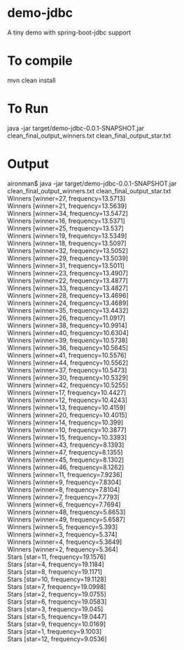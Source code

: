 # demo-jdbc
A tiny demo with spring-boot-jdbc support

# To compile 
mvn clean install

# To Run

java -jar target/demo-jdbc-0.0.1-SNAPSHOT.jar clean_final_output_winners.txt clean_final_output_star.txt

# Output
aironman$ java -jar target/demo-jdbc-0.0.1-SNAPSHOT.jar clean_final_output_winners.txt clean_final_output_star.txt 
<br />
Winners [winner=27, frequency=13.5713]<br />
Winners [winner=21, frequency=13.5639]<br />
Winners [winner=34, frequency=13.5472]<br />
Winners [winner=16, frequency=13.5371]<br />
Winners [winner=25, frequency=13.537]<br />
Winners [winner=19, frequency=13.5349]<br />
Winners [winner=18, frequency=13.5097]<br />
Winners [winner=32, frequency=13.5052]<br />
Winners [winner=29, frequency=13.5039]<br />
Winners [winner=31, frequency=13.5011]<br />
Winners [winner=23, frequency=13.4907]<br />
Winners [winner=22, frequency=13.4877]<br />
Winners [winner=33, frequency=13.4827]<br />
Winners [winner=28, frequency=13.4696]<br />
Winners [winner=24, frequency=13.4689]<br />
Winners [winner=35, frequency=13.4432]<br />
Winners [winner=26, frequency=11.0917]<br />
Winners [winner=38, frequency=10.9914]<br />
Winners [winner=40, frequency=10.6304]<br />
Winners [winner=39, frequency=10.5738]<br />
Winners [winner=36, frequency=10.5645]<br />
Winners [winner=41, frequency=10.5576]<br />
Winners [winner=44, frequency=10.5562]<br />
Winners [winner=37, frequency=10.5473]<br />
Winners [winner=30, frequency=10.5329]<br />
Winners [winner=42, frequency=10.5255]<br />
Winners [winner=17, frequency=10.4427]<br />
Winners [winner=12, frequency=10.4243]<br />
Winners [winner=13, frequency=10.4159]<br />
Winners [winner=20, frequency=10.4015]<br />
Winners [winner=14, frequency=10.399]<br />
Winners [winner=10, frequency=10.3877]<br />
Winners [winner=15, frequency=10.3393]<br />
Winners [winner=43, frequency=8.1393]<br />
Winners [winner=47, frequency=8.1355]<br />
Winners [winner=45, frequency=8.1302]<br />
Winners [winner=46, frequency=8.1262]<br />
Winners [winner=11, frequency=7.9236]<br />
Winners [winner=9, frequency=7.8304]<br />
Winners [winner=8, frequency=7.8104]<br />
Winners [winner=7, frequency=7.7793]<br />
Winners [winner=6, frequency=7.7694]<br />
Winners [winner=48, frequency=5.6653]<br />
Winners [winner=49, frequency=5.6587]<br />
Winners [winner=5, frequency=5.393]<br />
Winners [winner=3, frequency=5.374]<br />
Winners [winner=4, frequency=5.3649]<br />
Winners [winner=2, frequency=5.364]<br />
Stars [star=11, frequency=19.1576]<br />
Stars [star=4, frequency=19.1184]<br />
Stars [star=8, frequency=19.1171]<br />
Stars [star=10, frequency=19.1128]<br />
Stars [star=7, frequency=19.0998]<br />
Stars [star=2, frequency=19.0755]<br />
Stars [star=6, frequency=19.0583]<br />
Stars [star=3, frequency=19.045]<br />
Stars [star=5, frequency=19.0447]<br />
Stars [star=9, frequency=10.0169]<br />
Stars [star=1, frequency=9.1003]<br />
Stars [star=12, frequency=9.0536]<br />
<br />